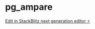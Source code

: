 # pg_ampare

[Edit in StackBlitz next generation editor ⚡️](https://stackblitz.com/~/github.com/neestoralvz/pg_ampare)